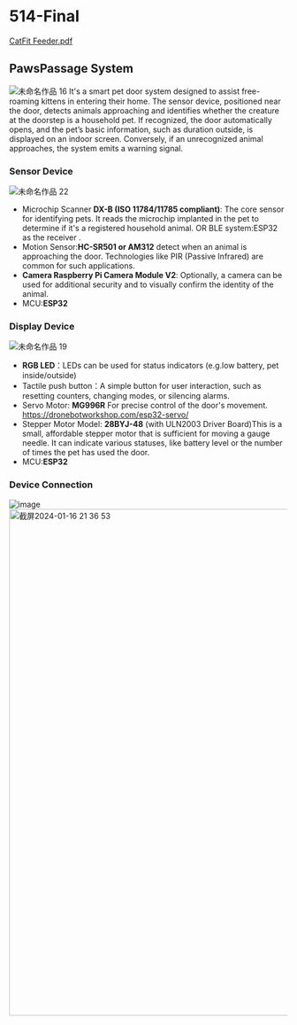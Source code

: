 # 514-Final
[CatFit Feeder.pdf](https://github.com/Jessijiaqi/514-Final/files/13948150/CatFit.Feeder.pdf)
## PawsPassage System

![未命名作品 16](https://github.com/Jessijiaqi/514-Final/assets/148395825/1e02a7ce-a87e-466c-bbb4-d5e3d76fbdb6)
It's a smart pet door system designed to assist free-roaming kittens in entering their home. The sensor device, positioned near the door, detects animals approaching and identifies whether the creature at the doorstep is a household pet. If recognized, the door automatically opens, and the pet’s basic information, such as duration outside, is displayed on an indoor screen. Conversely, if an unrecognized animal approaches, the system emits a warning signal.

### Sensor Device
![未命名作品 22](https://github.com/Jessijiaqi/514-Final/assets/148395825/aee8a842-0252-4b9b-8ab1-46326fba32f0)
- Microchip Scanner **DX-B (ISO 11784/11785 compliant)**: The core sensor for identifying pets. It reads the microchip implanted in the pet to determine if it's a registered household animal.
  OR BLE system:ESP32 as the receiver .
- Motion Sensor:**HC-SR501 or AM312** detect when an animal is approaching the door. Technologies like PIR (Passive Infrared) are common for such applications.
- **Camera Raspberry Pi Camera Module V2**: Optionally, a camera can be used for additional security and to visually confirm the identity of the animal.
- MCU:**ESP32**

### Display Device
![未命名作品 19](https://github.com/Jessijiaqi/514-Final/assets/148395825/32567d52-5377-4285-849c-46ae5611d3d1)
- **RGB LED**：LEDs can be used for status indicators (e.g.low battery, pet inside/outside)
- Tactile push button：A simple button for user interaction, such as resetting counters, changing modes, or silencing alarms. 
- Servo Motor: **MG996R** For precise control of the door's movement.
  https://dronebotworkshop.com/esp32-servo/
- Stepper Motor Model: **28BYJ-48** (with ULN2003 Driver Board)This is a small, affordable stepper motor that is sufficient for moving a gauge needle. It can indicate various statuses, like battery level or the number of times the pet has used the door.
- MCU:**ESP32**

### Device Connection
![image](https://github.com/Jessijiaqi/514-Final/assets/148395825/f755df34-5b50-4df1-a686-822f433406dc)
<img width="915" alt="截屏2024-01-16 21 36 53" src="https://github.com/Jessijiaqi/514-Final/assets/148395825/2ae873f1-7000-4eee-8e0a-28c4033c0fcb">


